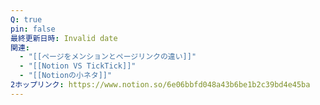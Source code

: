 ```yaml
---
Q: true
pin: false
最終更新日時: Invalid date
関連:
  - "[[ページをメンションとページリンクの違い]]"
  - "[[Notion VS TickTick]]"
  - "[[Notionの小ネタ]]"
2ホップリンク: https://www.notion.so/6e06bbfd048a43b6be1b2c39bd4e45ba
---
```

